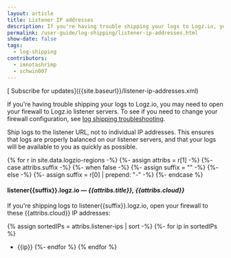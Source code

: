 ```yaml
---
layout: article
title: Listener IP addresses
description: If you're having trouble shipping your logs to Logz.io, you may need to open your firewall to Logz.io listener servers. This page contains the Logz.io listener IP addresses so you can do just that.
permalink: /user-guide/log-shipping/listener-ip-addresses.html
show-date: false
tags:
  - log-shipping
contributors:
  - imnotashrimp
  - schwin007
---
```


<div class="rss-button">
  [<i class="fas fa-rss"></i> Subscribe for updates]({{site.baseurl}}/listener-ip-addresses.xml)
</div>

If you're having trouble shipping your logs to Logz.io, you may need to open your firewall to Logz.io listener servers. To see if you need to change your firewall configuration, see [log shipping troubleshooting]({{site.baseurl}}/user-guide/log-shipping/log-shipping-troubleshooting.html).

<div class="info-box note">
  Ship logs to the listener URL, not to individual IP addresses.
  This ensures that logs are properly balanced on our listener servers,
  and that your logs will be available to you as quickly as possible.
</div>

{% for r in site.data.logzio-regions -%}
  {%- assign attribs = r[1] -%}
  {%- case attribs.suffix -%}
    {%- when false -%}
      {%- assign suffix = "" -%}
    {%- else -%}
      {%- assign suffix = r[0] | prepend: "-" -%}
  {%- endcase %}

#### listener{{suffix}}.logz.io — _{{attribs.title}}, {{attribs.cloud}}_

If you're shipping logs to listener{{suffix}}.logz.io, open your firewall to these {{attribs.cloud}} IP addresses:

{% assign sortedIPs = attribs.listener-ips | sort -%}
{%- for ip in sortedIPs %}
* {{ip}}
{%- endfor %}
{% endfor %}